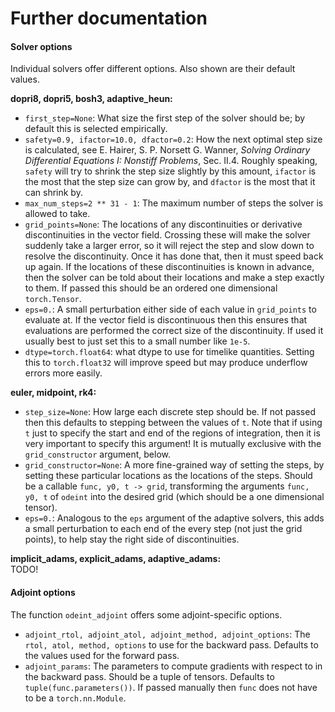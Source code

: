 # Further documentation

#### Solver options

Individual solvers offer different options. Also shown are their default values.

**dopri8, dopri5, bosh3, adaptive_heun:**<br>
- `first_step=None`: What size the first step of the solver should be; by default this is selected empirically.
- `safety=0.9, ifactor=10.0, dfactor=0.2`: How the next optimal step size is calculated, see E. Hairer, S. P. Norsett G. Wanner, *Solving Ordinary Differential Equations I: Nonstiff Problems*, Sec. II.4. Roughly speaking, `safety` will try to shrink the step size slightly by this amount, `ifactor` is the most that the step size can grow by, and `dfactor` is the most that it can shrink by.
- `max_num_steps=2 ** 31 - 1`: The maximum number of steps the solver is allowed to take.
- `grid_points=None`: The locations of any discontinuities or derivative discontinuities in the vector field. Crossing these will make the solver suddenly take a larger error, so it will reject the step and slow down to resolve the discontinuity. Once it has done that, then it must speed back up again. If the locations of these discontinuities is known in advance, then the solver can be told about their locations and make a step exactly to them. If passed this should be an ordered one dimensional `torch.Tensor`.
- `eps=0.`: A small perturbation either side of each value in `grid_points` to evaluate at. If the vector field is discontinuous then this ensures that evaluations are performed the correct size of the discontinuity. If used it usually best to just set this to a small number like `1e-5`.
- `dtype=torch.float64`: what dtype to use for timelike quantities. Setting this to `torch.float32` will improve speed but may produce underflow errors more easily.

**euler, midpoint, rk4:**<br>
- `step_size=None`: How large each discrete step should be. If not passed then this defaults to stepping between the values of `t`. Note that if using `t` just to specify the start and end of the regions of integration, then it is very important to specify this argument! It is mutually exclusive with the `grid_constructor` argument, below.
- `grid_constructor=None`: A more fine-grained way of setting the steps, by setting these particular locations as the locations of the steps. Should be a callable `func, y0, t -> grid`, transforming the arguments `func, y0, t` of `odeint` into the desired grid (which should be a one dimensional tensor).
- `eps=0.`: Analogous to the `eps` argument of the adaptive solvers, this adds a small perturbation to each end of the every step (not just the grid points), to help stay the right side of discontinuities.

**implicit_adams, explicit_adams, adaptive_adams:**<br>
TODO!


 #### Adjoint options
 
 The function `odeint_adjoint` offers some adjoint-specific options.
 - `adjoint_rtol, adjoint_atol, adjoint_method, adjoint_options`: The `rtol, atol, method, options` to use for the backward pass. Defaults to the values used for the forward pass.
 - `adjoint_params`: The parameters to compute gradients with respect to in the backward pass. Should be a tuple of tensors. Defaults to `tuple(func.parameters())`. If passed manually then `func` does not have to be a `torch.nn.Module`.